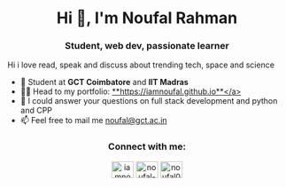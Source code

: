 <h1 align="center">Hi 👋, I'm Noufal Rahman</h1>
<h3 align="center">Student, web dev, passionate learner</h3>

Hi i love read, speak and discuss about trending tech, space and science 

- 🌱 Student at **GCT Coimbatore** and **IIT Madras**
- 👨‍💻 Head to my portfolio: <a href="https://iamnoufal.github.io" target="_blank">**https://iamnoufal.github.io**</a>
- 💬 I could answer your questions on full stack development and python and CPP
- 📫 Feel free to mail me [noufal@gct.ac.in](mailto:noufal@gct.ac.in)

<h3 align="center">Connect with me:</h3>
<p align="center">
<a href="https://twitter.com/_iam_noufal" target="blank"><img align="center" src="https://raw.githubusercontent.com/rahuldkjain/github-profile-readme-generator/master/src/images/icons/Social/twitter.svg" alt="iamnoufal" height="30" width="40" /></a>
<a href="https://linkedin.com/in/iamnoufal" target="blank"><img align="center" src="https://raw.githubusercontent.com/rahuldkjain/github-profile-readme-generator/master/src/images/icons/Social/linked-in-alt.svg" alt="noufal-rahman" height="30" width="40" /></a>
<a href="https://instagram.com/_iam_noufal" target="blank"><img align="center" src="https://raw.githubusercontent.com/rahuldkjain/github-profile-readme-generator/master/src/images/icons/Social/instagram.svg" alt="noufal0024" height="30" width="40" /></a>
</p>
